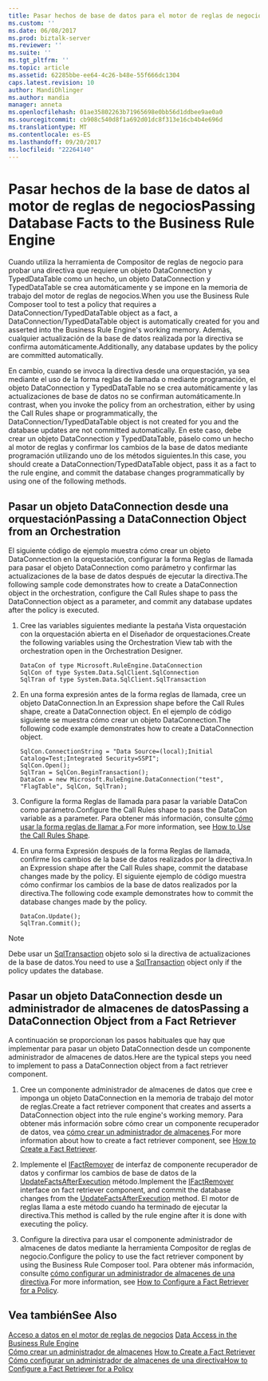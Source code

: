 ```yaml
---
title: Pasar hechos de base de datos para el motor de reglas de negocios | Documentos de Microsoft
ms.custom: ''
ms.date: 06/08/2017
ms.prod: biztalk-server
ms.reviewer: ''
ms.suite: ''
ms.tgt_pltfrm: ''
ms.topic: article
ms.assetid: 62285bbe-ee64-4c26-b48e-55f666dc1304
caps.latest.revision: 10
author: MandiOhlinger
ms.author: mandia
manager: anneta
ms.openlocfilehash: 01ae35802263b71965698e0bb56d1ddbee9ae0a0
ms.sourcegitcommit: cb908c540d8f1a692d01dc8f313e16cb4b4e696d
ms.translationtype: MT
ms.contentlocale: es-ES
ms.lasthandoff: 09/20/2017
ms.locfileid: "22264140"
---
```

# <a name="passing-database-facts-to-the-business-rule-engine"></a><span data-ttu-id="4802e-102">Pasar hechos de la base de datos al motor de reglas de negocios</span><span class="sxs-lookup"><span data-stu-id="4802e-102">Passing Database Facts to the Business Rule Engine</span></span>
<span data-ttu-id="4802e-103">Cuando utiliza la herramienta de Compositor de reglas de negocio para probar una directiva que requiere un objeto DataConnection y TypedDataTable como un hecho, un objeto DataConnection y TypedDataTable se crea automáticamente y se impone en la memoria de trabajo del motor de reglas de negocios.</span><span class="sxs-lookup"><span data-stu-id="4802e-103">When you use the Business Rule Composer tool to test a policy that requires a DataConnection/TypedDataTable object as a fact, a DataConnection/TypedDataTable object is automatically created for you and asserted into the Business Rule Engine's working memory.</span></span> <span data-ttu-id="4802e-104">Además, cualquier actualización de la base de datos realizada por la directiva se confirma automáticamente.</span><span class="sxs-lookup"><span data-stu-id="4802e-104">Additionally, any database updates by the policy are committed automatically.</span></span>  
  
 <span data-ttu-id="4802e-105">En cambio, cuando se invoca la directiva desde una orquestación, ya sea mediante el uso de la forma reglas de llamada o mediante programación, el objeto DataConnection y TypedDataTable no se crea automáticamente y las actualizaciones de base de datos no se confirman automáticamente.</span><span class="sxs-lookup"><span data-stu-id="4802e-105">In contrast, when you invoke the policy from an orchestration, either by using the Call Rules shape or programmatically, the DataConnection/TypedDataTable object is not created for you and the database updates are not committed automatically.</span></span> <span data-ttu-id="4802e-106">En este caso, debe crear un objeto DataConnection y TypedDataTable, páselo como un hecho al motor de reglas y confirmar los cambios de la base de datos mediante programación utilizando uno de los métodos siguientes.</span><span class="sxs-lookup"><span data-stu-id="4802e-106">In this case, you should create a DataConnection/TypedDataTable object, pass it as a fact to the rule engine, and commit the database changes programmatically by using one of the following methods.</span></span>  
  
## <a name="passing-a-dataconnection-object-from-an-orchestration"></a><span data-ttu-id="4802e-107">Pasar un objeto DataConnection desde una orquestación</span><span class="sxs-lookup"><span data-stu-id="4802e-107">Passing a DataConnection Object from an Orchestration</span></span>  
 <span data-ttu-id="4802e-108">El siguiente código de ejemplo muestra cómo crear un objeto DataConnection en la orquestación, configurar la forma Reglas de llamada para pasar el objeto DataConnection como parámetro y confirmar las actualizaciones de la base de datos después de ejecutar la directiva.</span><span class="sxs-lookup"><span data-stu-id="4802e-108">The following sample code demonstrates how to create a DataConnection object in the orchestration, configure the Call Rules shape to pass the DataConnection object as a parameter, and commit any database updates after the policy is executed.</span></span>  
  
1.  <span data-ttu-id="4802e-109">Cree las variables siguientes mediante la pestaña Vista orquestación con la orquestación abierta en el Diseñador de orquestaciones.</span><span class="sxs-lookup"><span data-stu-id="4802e-109">Create the following variables using the Orchestration View tab with the orchestration open in the Orchestration Designer.</span></span>  
  
    ```  
    DataCon of type Microsoft.RuleEngine.DataConnection   
    SqlCon of type System.Data.SqlClient.SqlConnection   
    SqlTran of type System.Data.SqlClient.SqlTransaction   
    ```  
  
2.  <span data-ttu-id="4802e-110">En una forma expresión antes de la forma reglas de llamada, cree un objeto DataConnection.</span><span class="sxs-lookup"><span data-stu-id="4802e-110">In an Expression shape before the Call Rules shape, create a DataConnection object.</span></span> <span data-ttu-id="4802e-111">En el ejemplo de código siguiente se muestra cómo crear un objeto DataConnection.</span><span class="sxs-lookup"><span data-stu-id="4802e-111">The following code example demonstrates how to create a DataConnection object.</span></span>  
  
    ```  
    SqlCon.ConnectionString = "Data Source=(local);Initial Catalog=Test;Integrated Security=SSPI";   
    SqlCon.Open();   
    SqlTran = SqlCon.BeginTransaction();   
    DataCon = new Microsoft.RuleEngine.DataConnection("test", "FlagTable", SqlCon, SqlTran);    
    ```  
  
3.  <span data-ttu-id="4802e-112">Configure la forma Reglas de llamada para pasar la variable DataCon como parámetro.</span><span class="sxs-lookup"><span data-stu-id="4802e-112">Configure the Call Rules shape to pass the DataCon variable as a parameter.</span></span> <span data-ttu-id="4802e-113">Para obtener más información, consulte [cómo usar la forma reglas de llamar a](../core/how-to-use-the-call-rules-shape.md).</span><span class="sxs-lookup"><span data-stu-id="4802e-113">For more information, see [How to Use the Call Rules Shape](../core/how-to-use-the-call-rules-shape.md).</span></span>  
  
4.  <span data-ttu-id="4802e-114">En una forma Expresión después de la forma Reglas de llamada, confirme los cambios de la base de datos realizados por la directiva.</span><span class="sxs-lookup"><span data-stu-id="4802e-114">In an Expression shape after the Call Rules shape, commit the database changes made by the policy.</span></span> <span data-ttu-id="4802e-115">El siguiente ejemplo de código muestra cómo confirmar los cambios de la base de datos realizados por la directiva.</span><span class="sxs-lookup"><span data-stu-id="4802e-115">The following code example demonstrates how to commit the database changes made by the policy.</span></span>  
  
    ```  
    DataCon.Update();   
    SqlTran.Commit();  
    ```  
  
> [!NOTE]
>  <span data-ttu-id="4802e-116">Debe usar un [SqlTransaction](http://msdn.microsoft.com/library/system.data.sqlclient.sqltransaction.aspx) objeto solo si la directiva de actualizaciones de la base de datos.</span><span class="sxs-lookup"><span data-stu-id="4802e-116">You need to use a [SqlTransaction](http://msdn.microsoft.com/library/system.data.sqlclient.sqltransaction.aspx) object only if the policy updates the database.</span></span>  
  
## <a name="passing-a-dataconnection-object-from-a-fact-retriever"></a><span data-ttu-id="4802e-117">Pasar un objeto DataConnection desde un administrador de almacenes de datos</span><span class="sxs-lookup"><span data-stu-id="4802e-117">Passing a DataConnection Object from a Fact Retriever</span></span>  
 <span data-ttu-id="4802e-118">A continuación se proporcionan los pasos habituales que hay que implementar para pasar un objeto DataConnection desde un componente administrador de almacenes de datos.</span><span class="sxs-lookup"><span data-stu-id="4802e-118">Here are the typical steps you need to implement to pass a DataConnection object from a fact retriever component.</span></span>  
  
1.  <span data-ttu-id="4802e-119">Cree un componente administrador de almacenes de datos que cree e imponga un objeto DataConnection en la memoria de trabajo del motor de reglas.</span><span class="sxs-lookup"><span data-stu-id="4802e-119">Create a fact retriever component that creates and asserts a DataConnection object into the rule engine's working memory.</span></span> <span data-ttu-id="4802e-120">Para obtener más información sobre cómo crear un componente recuperador de datos, vea [cómo crear un administrador de almacenes](../core/how-to-create-a-fact-retriever.md).</span><span class="sxs-lookup"><span data-stu-id="4802e-120">For more information about how to create a fact retriever component, see [How to Create a Fact Retriever](../core/how-to-create-a-fact-retriever.md).</span></span>  
  
2.  <span data-ttu-id="4802e-121">Implemente el [IFactRemover](http://msdn.microsoft.com/library/Microsoft.RuleEngine.IFactRemover.aspx) de interfaz de componente recuperador de datos y confirmar los cambios de base de datos de la [UpdateFactsAfterExecution](http://msdn.microsoft.com/library/microsoft.ruleengine.ifactremover.updatefactsafterexecution.aspx) método.</span><span class="sxs-lookup"><span data-stu-id="4802e-121">Implement the [IFactRemover](http://msdn.microsoft.com/library/Microsoft.RuleEngine.IFactRemover.aspx) interface on fact retriever component, and commit the database changes from the [UpdateFactsAfterExecution](http://msdn.microsoft.com/library/microsoft.ruleengine.ifactremover.updatefactsafterexecution.aspx) method.</span></span> <span data-ttu-id="4802e-122">El motor de reglas llama a este método cuando ha terminado de ejecutar la directiva.</span><span class="sxs-lookup"><span data-stu-id="4802e-122">This method is called by the rule engine after it is done with executing the policy.</span></span>  
  
3.  <span data-ttu-id="4802e-123">Configure la directiva para usar el componente administrador de almacenes de datos mediante la herramienta Compositor de reglas de negocio.</span><span class="sxs-lookup"><span data-stu-id="4802e-123">Configure the policy to use the fact retriever component by using the Business Rule Composer tool.</span></span> <span data-ttu-id="4802e-124">Para obtener más información, consulte [cómo configurar un administrador de almacenes de una directiva](../core/how-to-configure-a-fact-retriever-for-a-policy.md).</span><span class="sxs-lookup"><span data-stu-id="4802e-124">For more information, see [How to Configure a Fact Retriever for a Policy](../core/how-to-configure-a-fact-retriever-for-a-policy.md).</span></span>  
  
## <a name="see-also"></a><span data-ttu-id="4802e-125">Vea también</span><span class="sxs-lookup"><span data-stu-id="4802e-125">See Also</span></span>  
 <span data-ttu-id="4802e-126">[Acceso a datos en el motor de reglas de negocios](../core/data-access-in-the-business-rule-engine.md) </span><span class="sxs-lookup"><span data-stu-id="4802e-126">[Data Access in the Business Rule Engine](../core/data-access-in-the-business-rule-engine.md) </span></span>  
 <span data-ttu-id="4802e-127">[Cómo crear un administrador de almacenes](../core/how-to-create-a-fact-retriever.md) </span><span class="sxs-lookup"><span data-stu-id="4802e-127">[How to Create a Fact Retriever](../core/how-to-create-a-fact-retriever.md) </span></span>  
 [<span data-ttu-id="4802e-128">Cómo configurar un administrador de almacenes de una directiva</span><span class="sxs-lookup"><span data-stu-id="4802e-128">How to Configure a Fact Retriever for a Policy</span></span>](../core/how-to-configure-a-fact-retriever-for-a-policy.md)